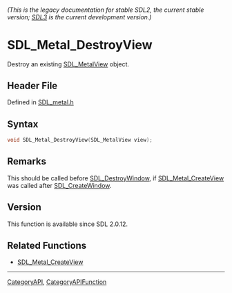 ###### (This is the legacy documentation for stable SDL2, the current stable version; [SDL3](https://wiki.libsdl.org/SDL3/) is the current development version.)
# SDL_Metal_DestroyView

Destroy an existing [SDL_MetalView](SDL_MetalView) object.

## Header File

Defined in [SDL_metal.h](https://github.com/libsdl-org/SDL/blob/SDL2/include/SDL_metal.h)

## Syntax

```c
void SDL_Metal_DestroyView(SDL_MetalView view);

```

## Remarks

This should be called before [SDL_DestroyWindow](SDL_DestroyWindow), if
[SDL_Metal_CreateView](SDL_Metal_CreateView) was called after
[SDL_CreateWindow](SDL_CreateWindow).

## Version

This function is available since SDL 2.0.12.

## Related Functions

* [SDL_Metal_CreateView](SDL_Metal_CreateView)

----
[CategoryAPI](CategoryAPI), [CategoryAPIFunction](CategoryAPIFunction)


